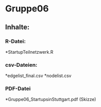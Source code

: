 # Gruppe06

## Inhalte:

### R-Datei:
*StartupTeilnetzwerk.R 
### csv-Dateien:
*edgelist_final.csv 
*nodelist.csv
### PDF-Datei
*Gruppe06_StartupsinStuttgart.pdf (Skizze)
